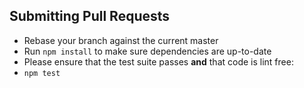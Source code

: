 ## Submitting Pull Requests

* Rebase your branch against the current master
* Run ```npm install``` to make sure dependencies are up-to-date
* Please ensure that the test suite passes **and** that code is lint free:
* ```npm test```
